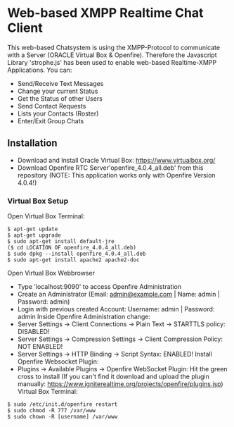# Web-based XMPP Realtime Chat Client
This web-based Chatsystem is using the XMPP-Protocol to communicate with a Server (ORACLE Virtual Box & Openfire). 
Therefore the Javascript Library 'strophe.js' has been used to enable web-based Realtime-XMPP Applications.
You can:
- Send/Receive Text Messages
- Change your current Status
- Get the Status of other Users
- Send Contact Requests
- Lists your Contacts (Roster)
- Enter/Exit Group Chats
## Installation
- Download and Install Oracle Virtual Box: https://www.virtualbox.org/
- Download Openfire RTC Server'openfire_4.0.4_all.deb' from this repository 
(NOTE: This application works only with Openfire Version 4.0.4!)
### Virtual Box Setup
Open Virtual Box Terminal:
```
$ apt-get update
$ apt-get upgrade
$ sudo apt-get install default-jre
($ cd LOCATION OF openfire_4.0.4_all.deb)
$ sudo dpkg --install openfire_4.0.4_all.deb 
$ sudo apt-get install apache2 apache2-doc
```
Open Virtual Box Webbrowser<br />
- Type 'localhost:9090' to access Openfire Administration
- Create an Administrator (Email: admin@example.com | Name: admin | Password: admin)
- Login with previous created Account: Username: admin | Password: admin
Inside Openfire Administration change:<br />
- Server Settings -> Client Connections -> Plain Text -> STARTTLS policy: DISABLED!
- Server Settings -> Compression Settings -> Client Compression Policy: NOT ENABLED!
- Server Settings -> HTTP Binding -> Script Syntax: ENABLED!
Install Openfire Websocket Plugin:<br />
- Plugins -> Available Plugins -> Openfire WebSocket Plugin: Hit the green cross to install (If you can't find it download and upload the plugin manually: https://www.igniterealtime.org/projects/openfire/plugins.jsp)
Virtual Box Terminal:<br />
```
$ sudo /etc/init.d/openfire restart
$ sudo chmod -R 777 /var/www
$ sudo chown -R [username] /var/www
```


